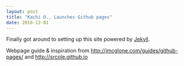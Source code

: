 ```yaml
---
layout: post
title: "Kachi O., Launches Github pages"
date: 2016-12-01
---
```


Finally got around to setting up this site powered by [Jekyll](http://jekllrb.com). 

Webpage guide & inspiration from <a href="http://jmcglone.com/guides/github-pages/">http://jmcglone.com/guides/github-pages/</a> and <http://srcole.github.io>

